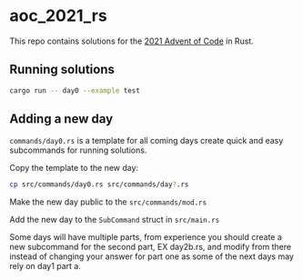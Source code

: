 # aoc_2021_rs

This repo contains solutions for the [2021 Advent of Code](https://adventofcode.com/) in Rust.

## Running solutions

```bash
cargo run -- day0 --example test
```

## Adding a new day

`commands/day0.rs` is a template for all coming days create quick and easy subcommands for running solutions.

Copy the template to the new day:

```bash
cp src/commands/day0.rs src/commands/day?.rs
```

Make the new day public to the `src/commands/mod.rs`

Add the new day to the `SubCommand` struct in `src/main.rs`

Some days will have multiple parts, from experience you should create a new subcommand for the second part, EX day2b.rs, and modify from there instead of changing your answer for part one as some of the next days may rely on day1 part a.
